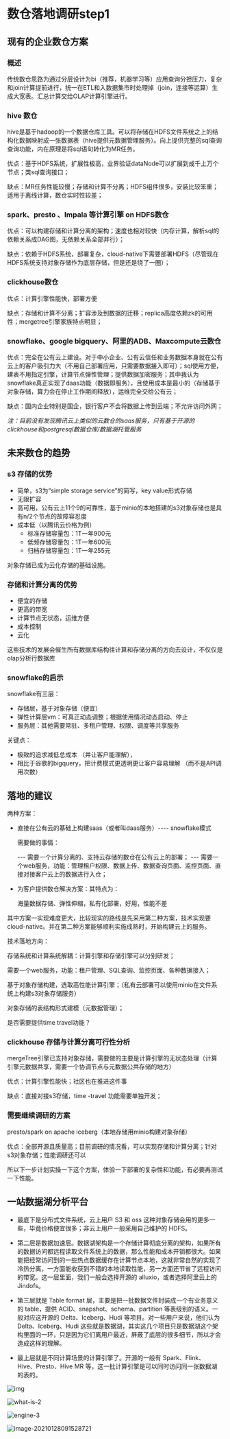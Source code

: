 # 数仓落地调研step1

## 现有的企业数仓方案

### 概述

传统数仓思路为通过分层设计为bi（推荐，机器学习等）应用查询分担压力，复杂和join计算提前进行，统一在ETL和入数据集市时处理掉（join，连接等运算）生成大宽表。汇总计算交给OLAP计算引擎进行。

### hive 数仓

hive是基于hadoop的一个数据仓库工具。可以将存储在HDFS文件系统之上的结构化数据映射成一张数据表（hive提供元数据管理服务）。向上提供完整的sql查询查询功能，内在原理是将sql语句转化为MR任务。

优点：基于HDFS系统，扩展性极高，业界验证dataNode可以扩展到成千上万个节点；类sql查询接口；

缺点：MR任务性能较慢；存储和计算不分离；HDFS组件很多，安装比较笨重；适用于离线计算，数仓实时性较差；

### spark、presto 、Impala 等计算引擎 on HDFS数仓

优点：可以构建存储和计算分离的架构；速度也相对较快（内存计算，解析sql的依赖关系成DAG图，无依赖关系全部并行）；

缺点：依赖于HDFS系统，部署复杂，cloud-native下需要部署HDFS（尽管现在HDFS系统支持对象存储作为底层存储，但是还是绕了一圈）；

### clickhouse数仓

优点：计算引擎性能快，部署方便

缺点：存储和计算不分离；扩容涉及到数据的迁移；replica高度依赖zk的可用性；mergetree引擎家族特点明显；

### snowflake、google bigquery、阿里的ADB、Maxcompute云数仓

优点：完全在公有云上建设。对于中小企业、公有云信任和业务数据本身就在公有云上的客户吸引力大（不用自己部署应用，只需要数据接入即可）；sql使用方便，建表不用指定引擎，计算节点弹性管理；提供数据加密服务；其中我认为snowflake真正实现了daas功能（数据即服务），且使用成本是最小的（存储基于对象存储，算力会在停止工作期间释放），运维完全交给公有云；

缺点：国内企业特别是国企，银行客户不会将数据上传到云端；不允许访问外网；

*注：目前没有发现腾讯云上类似的云数仓的saas服务，只有基于开源的clickhouse和postgresql数据仓库/数据湖托管服务*

## 未来数仓的趋势

### s3 存储的优势

+ 简单，s3为“simple storage service”的简写，key value形式存储
+ 无限扩容
+ 高可用，公有云上11个9的可靠性，基于minio的本地搭建的s3对象存储也是具有n/2个节点的故障容忍度
+ 成本低（以腾讯云价格为例）
  + 标准存储容量包：1T一年900元
  + 低频存储容量包：1T一年600元
  + 归档存储容量包：1T一年255元

对象存储已成为云化存储的基础设施。

### 存储和计算分离的优势

+ 便宜的存储
+ 更高的带宽
+ 计算节点无状态，运维方便
+ 成本控制
+ 云化

这些技术的发展会催生所有数据库结构往计算和存储分离的方向去设计，不仅仅是olap分析行数据库

### snowflake的启示

snowflake有三层：

+ 存储层，基于对象存储（便宜）
+ 弹性计算层vm：可真正动态调整；根据使用情况动态启动、停止
+ 服务层：其他需要常驻、多租户管理、权限、调度等共享服务

关键点：

+ 极致的追求减低总成本 （并让客户能理解），
+ 相比于谷歌的bigquery，把计费模式更透明更让客户容易理解 （而不是API调用次数）

## 落地的建议

两种方案：

+ 直接在公有云的基础上构建saas（或者叫daas服务）---- snowflake模式

  需要做的事情：

  ---  需要一个计算分离的、支持云存储的数仓在公有云上的部署；
  ---  需要一个web服务，功能：管理租户权限、数据上传、数据查询页面、监控页面、直接对接客户云上的数据进行入仓；

+ 为客户提供数仓解决方案：其特点为：

  海量数据存储、弹性伸缩，私有化部署，好用，性能不差

其中方案一实现难度更大，比较现实的路线是先采用第二种方案，技术实现要cloud-native。并在第二种方案能够顺利实施成熟时，开始构建云上的服务。

技术落地方向：

存储系统和计算系统解耦：计算引擎和存储引擎可以分别研发；

需要一个web服务，功能：租户管理、SQL查询、监控页面、各种数据接入；

基于对象存储构建，选取高性能计算引擎；（私有云部署可以使用minio在文件系统上构建s3对象存储服务）

对象存储的表结构形式建模（元数据管理）；

是否需要提供time travel功能？

### clickhouse 存储与计算分离可行性分析

mergeTree引擎已支持对象存储，需要做的主要是计算引擎的无状态处理（计算引擎元数据共享，需要一个协调节点与元数据公共存储的地方）

优点：计算引擎性能快；社区也在推进这件事

缺点：直接对接s3存储，time -travel 功能需要单独开发；

### 需要继续调研的方案

presto/spark on apache iceberg（本地存储用minio构建对象存储）

优点：全部开源且质量高；目前调研的情况看，可以实现存储和计算分离；针对s3对象存储；性能调研还可以

所以下一步计划实操一下这个方案，体验一下部署的复杂性和功能，有必要再测试一下性能。







## 一站数据湖分析平台

+ 最底下是分布式文件系统，云上用户 S3 和 oss 这种对象存储会用的更多一些，毕竟价格便宜很多；非云上用户一般采用自己维护的 HDFS。

+ 第二层是数据加速层。数据湖架构是一个存储计算彻底分离的架构，如果所有的数据访问都远程读取文件系统上的数据，那么性能和成本开销都很大。如果能把经常访问到的一些热点数据缓存在计算节点本地，这就非常自然的实现了冷热分离，一方面能收获到不错的本地读取性能，另一方面还节省了远程访问的带宽。这一层里面，我们一般会选择开源的 alluxio，或者选择阿里云上的 Jindofs。

+ 第三层就是 Table format 层，主要是把一批数据文件封装成一个有业务意义的 table，提供 ACID、snapshot、schema、partition 等表级别的语义。一般对应这开源的 Delta、Iceberg、Hudi 等项目。对一些用户来说，他们认为Delta、Iceberg、Hudi 这些就是数据湖，其实这几个项目只是数据湖这个架构里面的一环，只是因为它们离用户最近，屏蔽了底层的很多细节，所以才会造成这样的理解。

+ 最上层就是不同计算场景的计算引擎了。开源的一般有 Spark、Flink、Hive、Presto、Hive MR 等，这一批计算引擎是可以同时访问同一张数据湖的表的。

![img](https://imgconvert.csdnimg.cn/aHR0cHM6Ly9tbWJpei5xcGljLmNuL21tYml6X3BuZy84QXNZQmljRWVQdTZwMlNrN2hrU0NFaWJQYmE5Y1RubG1RM2JWSWlhM2liUERUQ1pnelp4SmljcHR0eUI2cURzamlhOGxzU25HblVtUndFWFBXY2JseWZ1dTBXQS82NDA?x-oss-process=image/format,png)

![what-is-2](what-is-2.png)

![engine-3](engine-3.png)

![image-20210128091528721](C:\Users\kafka\AppData\Roaming\Typora\typora-user-images\image-20210128091528721.png)

